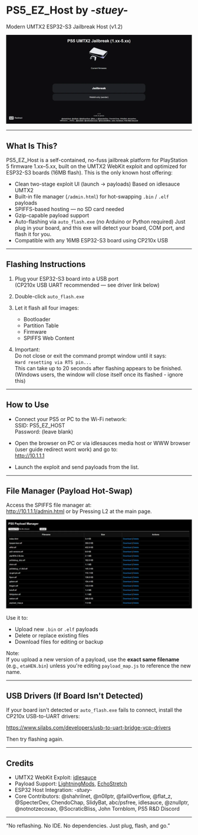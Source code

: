 # PS5_EZ_Host by _-stuey-_
Modern UMTX2 ESP32-S3 Jailbreak Host (v1.2)
<p align="center">
  <img src="screenshot_main.webp" alt="PS5 EZ Host UI Screenshot" width="600">
</p>

---

## What Is This?

PS5_EZ_Host is a self-contained, no-fuss jailbreak platform for PlayStation 5 firmware 1.xx–5.xx, built on the UMTX2 WebKit exploit and optimized for ESP32-S3 boards (16MB flash). This is the only known host offering:

- Clean two-stage exploit UI (launch → payloads) Based on idlesauce UMTX2
- Built-in file manager (`/admin.html`) for hot-swapping `.bin` / `.elf` payloads 
- SPIFFS-based hosting — no SD card needed
- Gzip-capable payload support
- Auto-flashing via `auto_flash.exe` (no Arduino or Python required) Just plug in your board, and this exe will detect your board, COM port, and flash it for you.
- Compatible with any 16MB ESP32-S3 board using CP210x USB

---

## Flashing Instructions

1. Plug your ESP32-S3 board into a USB port  
   (CP210x USB UART recommended — see driver link below)

2. Double-click `auto_flash.exe`

3. Let it flash all four images:
   - Bootloader
   - Partition Table
   - Firmware
   - SPIFFS Web Content

4. Important:  
   Do not close or exit the command prompt window until it says:  
   `Hard resetting via RTS pin...`  
   This can take up to 20 seconds after flashing appears to be finished. (Windows users, the window will close itself once its flashed - ignore this)

---

## How to Use

- Connect your PS5 or PC to the Wi-Fi network:  
  SSID: PS5_EZ_HOST  
  Password: (leave blank)

- Open the browser on PC or via idlesauces media host or WWW browser (user guide redirect wont work) and go to:  
  http://10.1.1.1

- Launch the exploit and send payloads from the list.

---

## File Manager (Payload Hot-Swap)

Access the SPIFFS file manager at:  
http://10.1.1.1/admin.html or by Pressing L2 at the main page.
<p align="center">
  <img src="Fileman.webp" alt="File Manager Interface" width="600">

Use it to:
- Upload new `.bin` or `.elf` payloads
- Delete or replace existing files
- Download files for editing or backup

Note:  
If you upload a new version of a payload, use the **exact same filename** (e.g., `etaHEN.bin`) unless you're editing `payload_map.js` to reference the new name.

---

## USB Drivers (If Board Isn't Detected)

If your board isn't detected or `auto_flash.exe` fails to connect, install the CP210x USB-to-UART drivers:

https://www.silabs.com/developers/usb-to-uart-bridge-vcp-drivers

Then try flashing again.

---

## Credits

- UMTX2 WebKit Exploit: [idlesauce](https://github.com/idlesauce)
- Payload Support: [LightningMods](https://github.com/LightningMods/etaHEN), [EchoStretch](https://github.com/EchoStretch/kstuff)
- ESP32 Host Integration: _-stuey-_
- Core Contributors: @shahrilnet, @n0llptr, @fail0verflow, @flat_z, @SpecterDev, ChendoChap, SlidyBat, abc/psfree, idlesauce, @znullptr, @notnotzecoxao, @SocraticBliss, John Tornblom, PS5 R&D Discord

---

“No reflashing. No IDE. No dependencies. Just plug, flash, and go.”

